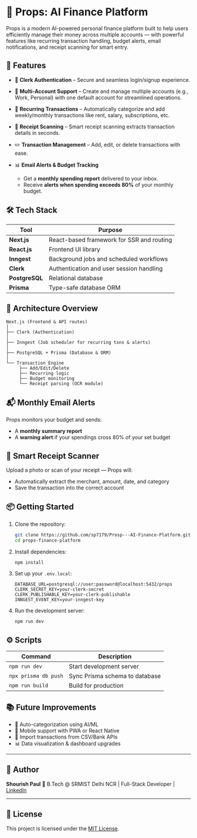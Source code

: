# 💸 Props: AI Finance Platform

Props is a modern AI-powered personal finance platform built to help users efficiently manage their money across multiple accounts — with powerful features like recurring transaction handling, budget alerts, email notifications, and receipt scanning for smart entry.

## 🚀 Features

* 🔐 **Clerk Authentication** – Secure and seamless login/signup experience.
* 📁 **Multi-Account Support** – Create and manage multiple accounts (e.g., Work, Personal) with one default account for streamlined operations.
* 🔁 **Recurring Transactions** – Automatically categorize and add weekly/monthly transactions like rent, salary, subscriptions, etc.
* 🧾 **Receipt Scanning** – Smart receipt scanning extracts transaction details in seconds.
* ✏️ **Transaction Management** – Add, edit, or delete transactions with ease.
* 📊 **Email Alerts & Budget Tracking**

  * Get a **monthly spending report** delivered to your inbox.
  * Receive **alerts when spending exceeds 80%** of your monthly budget.

## 🛠️ Tech Stack

| Tool           | Purpose                                   |
| -------------- | ----------------------------------------- |
| **Next.js**    | React-based framework for SSR and routing |
| **React.js**   | Frontend UI library                       |
| **Inngest**    | Background jobs and scheduled workflows   |
| **Clerk**      | Authentication and user session handling  |
| **PostgreSQL** | Relational database                       |
| **Prisma**     | Type-safe database ORM                    |

## 🧹 Architecture Overview

```
Next.js (Frontend & API routes)
│
├── Clerk (Authentication)
│
├── Inngest (Job scheduler for recurring txns & alerts)
│
├── PostgreSQL + Prisma (Database & ORM)
│
└── Transaction Engine
     ├── Add/Edit/Delete
     ├── Recurring logic
     ├── Budget monitoring
     └── Receipt parsing (OCR module)
```

## 📬 Monthly Email Alerts

Props monitors your budget and sends:

* A **monthly summary report**
* A **warning alert** if your spendings cross 80% of your set budget

## 🧾 Smart Receipt Scanner

Upload a photo or scan of your receipt — Props will:

* Automatically extract the merchant, amount, date, and category
* Save the transaction into the correct account

## 📦 Getting Started

1. Clone the repository:

   ```bash
   git clone https://github.com/sp7179/Prosp---AI-Finance-Platform.git
   cd props-finance-platform
   ```

2. Install dependencies:

   ```bash
   npm install
   ```

3. Set up your `.env.local`:

   ```
   DATABASE_URL=postgresql://user:password@localhost:5432/props
   CLERK_SECRET_KEY=your-clerk-secret
   CLERK_PUBLISHABLE_KEY=your-clerk-publishable
   INNGEST_EVENT_KEY=your-inngest-key
   ```

4. Run the development server:

   ```bash
   npm run dev
   ```

## ⚙️ Scripts

| Command              | Description                    |
| -------------------- | ------------------------------ |
| `npm run dev`        | Start development server       |
| `npx prisma db push` | Sync Prisma schema to database |
| `npm run build`      | Build for production           |

## 📚 Future Improvements

* 🔄 Auto-categorization using AI/ML
* 📱 Mobile support with PWA or React Native
* 📅 Import transactions from CSV/Bank APIs
* 📊 Data visualization & dashboard upgrades

---

## 🙌 Author

**Shourish Paul**
🚀 B.Tech @ SRMIST Delhi NCR | Full-Stack Developer | [LinkedIn](https://linkedin.com/in/shourishpaul)

---

## 📝 License

This project is licensed under the [MIT License](LICENSE).
